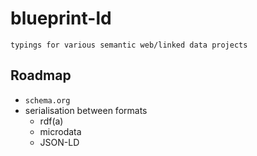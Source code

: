# blueprint-ld

`typings for various semantic web/linked data projects`

## Roadmap

+ `schema.org`
+ serialisation between formats
  + rdf(a)
  + microdata
  + JSON-LD
